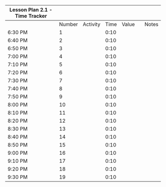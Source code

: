 | Lesson Plan 2.1 - Time Tracker |        |          |      |       |     |       |
| ------------------------------ | ------ | -------- | ---- | ----- | --- | ----- |
|                                | Number | Activity | Time | Value |     | Notes |
| 6:30 PM                        | 1      |          | 0:10 |       |     |       |
| 6:40 PM                        | 2      |          | 0:10 |       |     |       |
| 6:50 PM                        | 3      |          | 0:10 |       |     |       |
| 7:00 PM                        | 4      |          | 0:10 |       |     |       |
| 7:10 PM                        | 5      |          | 0:10 |       |     |       |
| 7:20 PM                        | 6      |          | 0:10 |       |     |       |
| 7:30 PM                        | 7      |          | 0:10 |       |     |       |
| 7:40 PM                        | 8      |          | 0:10 |       |     |       |
| 7:50 PM                        | 9      |          | 0:10 |       |     |       |
| 8:00 PM                        | 10     |          | 0:10 |       |     |       |
| 8:10 PM                        | 11     |          | 0:10 |       |     |       |
| 8:20 PM                        | 12     |          | 0:10 |       |     |       |
| 8:30 PM                        | 13     |          | 0:10 |       |     |       |
| 8:40 PM                        | 14     |          | 0:10 |       |     |       |
| 8:50 PM                        | 15     |          | 0:10 |       |     |       |
| 9:00 PM                        | 16     |          | 0:10 |       |     |       |
| 9:10 PM                        | 17     |          | 0:10 |       |     |       |
| 9:20 PM                        | 18     |          | 0:10 |       |     |       |
| 9:30 PM                        | 19     |          | 0:10 |       |     |       |
